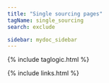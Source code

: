 ```yaml
---
title: "Single sourcing pages"
tagName: single_sourcing
search: exclude

sidebar: mydoc_sidebar
---
```


{% include taglogic.html %}

{% include links.html %}
